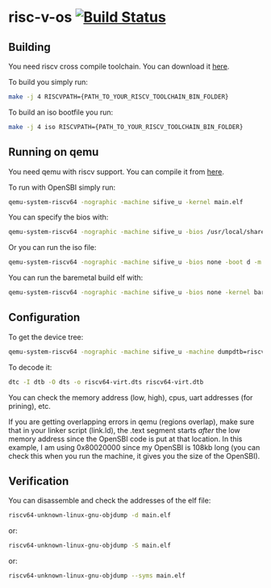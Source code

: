 # risc-v-os [![Build Status](https://travis-ci.com/cypox/risc-v-os.svg?branch=master)](https://travis-ci.org/github/cypox/virtual-economy)

## Building
You need riscv cross compile toolchain. You can download it [here](https://github.com/riscv/riscv-gnu-toolchain/releases/).

To build you simply run:
```bash
make -j 4 RISCVPATH={PATH_TO_YOUR_RISCV_TOOLCHAIN_BIN_FOLDER}
```

To build an iso bootfile you run:
```bash
make -j 4 iso RISCVPATH={PATH_TO_YOUR_RISCV_TOOLCHAIN_BIN_FOLDER}
```

## Running on qemu
You need qemu with riscv support. You can compile it from [here](https://risc-v-getting-started-guide.readthedocs.io/en/latest/linux-qemu.html).

To run with OpenSBI simply run:
```bash
qemu-system-riscv64 -nographic -machine sifive_u -kernel main.elf
```

You can specify the bios with:
```bash
qemu-system-riscv64 -nographic -machine sifive_u -bios /usr/local/share/qemu/opensbi-riscv64-generic-fw_dynamic.bin -kernel main.elf
```

Or you can run the iso file:
```bash
qemu-system-riscv64 -nographic -machine sifive_u -bios none -boot d -m 128 -cdrom boot.iso
```

You can run the baremetal build elf with:
```bash
qemu-system-riscv64 -nographic -machine sifive_u -bios none -kernel baremetal.elf
```

## Configuration
To get the device tree:
```bash
qemu-system-riscv64 -nographic -machine sifive_u -machine dumpdtb=riscv64-virt.dtb -m 128M -kernel main.elf
```

To decode it:
```bash
dtc -I dtb -O dts -o riscv64-virt.dts riscv64-virt.dtb
```

You can check the memory address (low, high), cpus, uart addresses (for prining), etc.

If you are getting overlapping errors in qemu (regions overlap), make sure that in your linker script (link.ld), the .text segment starts *after* the low memory address since the OpenSBI code is put at that location. In this example, I am using 0x80020000 since my OpenSBI is 108kb long (you can check this when you run the machine, it gives you the size of the OpenSBI).

## Verification
You can disassemble and check the addresses of the elf file:
```bash
riscv64-unknown-linux-gnu-objdump -d main.elf
```
or:
```bash
riscv64-unknown-linux-gnu-objdump -S main.elf
```
or:
```bash
riscv64-unknown-linux-gnu-objdump --syms main.elf
```
